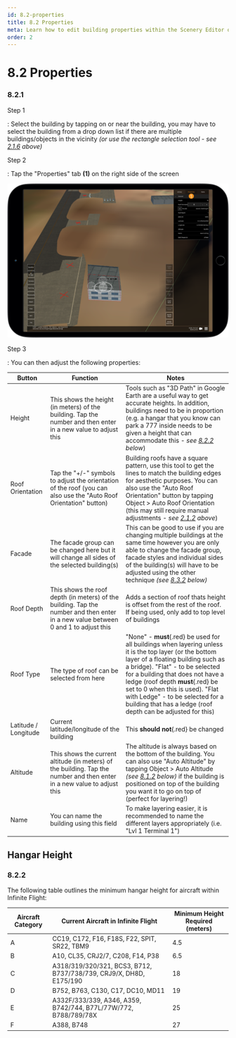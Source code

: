 ```yaml
---
id: 8.2-properties
title: 8.2 Properties
meta: Learn how to edit building properties within the Scenery Editor of Infinite Flight.
order: 2
---
```




# 8.2 Properties

### 8.2.1

Step 1

: Select the building by tapping on or near the building, you may have to select the building from a drop down list if there are multiple buildings/objects in the vicinity *(or use the rectangle selection tool - see [2.1.6](/guide/scenery-editor-manual/2.-user-interface/2.1-editor-screen#2.1.6) above)*



Step 2

: Tap the "Properties" tab **(1)** on the right side of the screen



![Image 8.2.1.1 - Building Properties](_images/manual/frames/6.2.1.1b.png)



Step 3

: You can then adjust the following properties:



| Button               | Function                                                     | Notes                                                        |
| -------------------- | ------------------------------------------------------------ | ------------------------------------------------------------ |
| Height               | This shows the height (in meters) of the building. Tap the number and then enter in a new value to adjust this | Tools such as "3D Path" in Google Earth are a useful way to get accurate heights. In addition, buildings need to be in proportion (e.g. a hangar that you know can park a 777 inside needs to be given a height that can accommodate this - *see [8.2.2](/guide/scenery-editor-manual/8.-buildings-and-facades/8.2-properties#8.2.2) below*) |
| Roof Orientation     | Tap the "+/-" symbols to adjust the orientation of the roof (you can also use the "Auto Roof Orientation" button) | Building roofs have a square pattern, use this tool to get the lines to match the building edges for aesthetic purposes. You can also use the "Auto Roof Orientation" button by tapping Object > Auto Roof Orientation (this may still require manual adjustments - *see [2.1.2](/guide/scenery-editor-manual/2.-user-interface/2.1-editor-screen#2.1.2) above*) |
| Facade               | The facade group can be changed here but it will change all sides of the selected building(s) | This can be good to use if you are changing multiple buildings at the same time however you are only able to change the facade group, facade styles and individual sides of the building(s) will have to be adjusted using the other technique *(see [8.3.2](/guide/scenery-editor-manual/8.-buildings-and-facades/8.3-editing-facades#8.3.2) below)* |
| Roof Depth           | This shows the roof depth (in meters) of the building. Tap the number and then enter in a new value between 0 and 1 to adjust this | Adds a section of roof thats height is offset from the rest of the roof. If being used, only add to top level of buildings |
| Roof Type            | The type of roof can be selected from here                   | "None" - **must**{.red} be used for all buildings when layering unless it is the top layer (or the bottom layer of a floating building such as a bridge). "Flat" - to be selected for a building that does not have a ledge (roof depth **must**{.red} be set to 0 when this is used). "Flat with Ledge" - to be selected for a building that has a ledge (roof depth can be adjusted for this) |
| Latitude / Longitude | Current latitude/longitude of the building                   | This **should not**{.red} be changed                         |
| Altitude             | This shows the current altitude (in meters) of the building. Tap the number and then enter in a new value to adjust this | The altitude is always based on the bottom of the building. You can also use "Auto Altitude" by tapping Object > Auto Altitude *(see [8.1.2](/guide/scenery-editor-manual/8.-buildings-and-facades/8.1-editing-buildings#8.1.2) below)* if the building is positioned on top of the building you want it to go on top of (perfect for layering!) |
| Name                 | You can name the building using this field                   | To make layering easier, it is recommended to name the different layers appropriately (i.e. "Lvl 1 Terminal 1") |



## Hangar Height

### 8.2.2

The following table outlines the minimum hangar height for aircraft within Infinite Flight:



| Aircraft Category | Current Aircraft in Infinite Flight                          | Minimum Height Required (meters) |
| ----------------- | ------------------------------------------------------------ | -------------------------------- |
| A                 | CC19, C172, F16, F18S, F22, SPIT, SR22, TBM9                 | 4.5                              |
| B                 | A10, CL35, CRJ2/7, C208, F14, P38                            | 6.5                              |
| C                 | A318/319/320/321, BCS3, B712, B737/738/739, CRJ9/X, DH8D, E175/190 | 18                               |
| D                 | B752, B763, C130, C17, DC10, MD11                            | 19                               |
| E                 | A332F/333/339, A346, A359, B742/744, B77L/77W/772, B788/789/78X | 25                               |
| F                 | A388, B748                                                   | 27                               |
